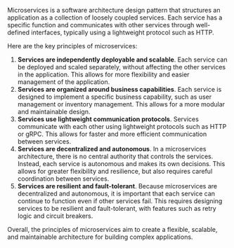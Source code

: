 Microservices is a software architecture design pattern that structures an application as a collection of loosely coupled services. Each service has a specific function and communicates with other services through well-defined interfaces, typically using a lightweight protocol such as HTTP.

Here are the key principles of microservices:

1. **Services are independently deployable and scalable**. Each service can be deployed and scaled separately, without affecting the other services in the application. This allows for more flexibility and easier management of the application.
2. **Services are organized around business capabilities**. Each service is designed to implement a specific business capability, such as user management or inventory management. This allows for a more modular and maintainable design.
3. **Services use lightweight communication protocols**. Services communicate with each other using lightweight protocols such as HTTP or gRPC. This allows for faster and more efficient communication between services.
4. **Services are decentralized and autonomous**. In a microservices architecture, there is no central authority that controls the services. Instead, each service is autonomous and makes its own decisions. This allows for greater flexibility and resilience, but also requires careful coordination between services.
5. **Services are resilient and fault-tolerant**. Because microservices are decentralized and autonomous, it is important that each service can continue to function even if other services fail. This requires designing services to be resilient and fault-tolerant, with features such as retry logic and circuit breakers.

Overall, the principles of microservices aim to create a flexible, scalable, and maintainable architecture for building complex applications.